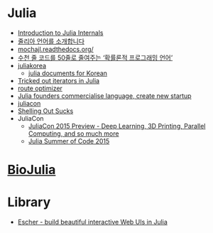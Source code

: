 Julia
=====
* [Introduction to Julia Internals](https://www.youtube.com/watch?v=osdeT-tWjzk)
* [줄리아 언어를 소개합니다](http://thoughts.chkwon.net/the-julia-language/)
* [mochajl.readthedocs.org/](mochajl.readthedocs.org/)
* [수천 줄 코드를 50줄로 줄여주는 ‘확률론적 프로그래밍 언어’](http://www.bloter.net/archives/225615)
* [juliakorea](https://github.com/juliakorea)
  * [julia documents for Korean](https://github.com/juliakorea/doc)
* [Tricked out iterators in Julia](http://slendermeans.org/julia-iterators.html)
* [route optimizer](https://forio.com/app/showcase/route-optimizer/)
* [Julia founders commercialise language, create new startup](http://economictimes.indiatimes.com/articleshow/47211869.cms?utm_source=contentofinterest&utm_medium=text&utm_campaign=cppst)
* [juliacon](http://juliacon.org/)
* [Shelling Out Sucks](http://julialang.org/blog/2012/03/shelling-out-sucks/)
* JuliaCon
  * [JuliaCon 2015 Preview - Deep Learning, 3D Printing, Parallel Computing, and so much more](http://julialang.org/blog/2015/05/juliacon-preview/)
  * [Julia Summer of Code 2015](http://julialang.org/blog/2015/05/jsoc-cfp/)

# [BioJulia](https://github.com/BioJulia)

# Library
* [Escher - build beautiful interactive Web UIs in Julia](https://shashi.github.io/Escher.jl/)